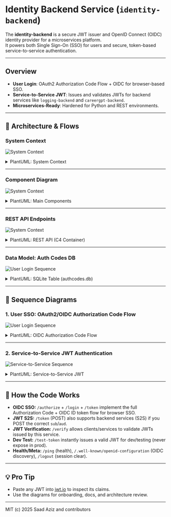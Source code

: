 
# Identity Backend Service (`identity-backend`)

The **identity-backend** is a secure JWT issuer and OpenID Connect (OIDC) identity provider for a microservices platform.  
It powers both Single Sign-On (SSO) for users and secure, token-based service-to-service authentication.

---

## Overview

- **User Login**: OAuth2 Authorization Code Flow + OIDC for browser-based SSO.
- **Service-to-Service JWT**: Issues and validates JWTs for backend services like `logging-backend` and `careergpt-backend`.
- **Microservices-Ready**: Hardened for Python and REST environments.

---

## 📐 Architecture & Flows

### System Context

![System Context](https://aurorahours.com/images/Echo-system-context.png)

<details>
<summary>PlantUML: System Context</summary>

```plantuml
@startuml
!theme spacelab
actor User
package "Echo Platform" {
    [Browser Client (API Gateway)] as Browser
    [identity-backend] as IDP
    [logging-backend] as Logging
    [careergpt-backend] as CareerGPT
}
User --> Browser : Uses web app
Browser --> IDP : OIDC login / SSO
IDP --> Browser : JWT/OIDC ID token
Browser --> Logging : API calls with JWT
Browser --> CareerGPT : API calls with JWT
Logging --> IDP : Verify JWT (S2S)
CareerGPT --> IDP : Verify JWT (S2S)
@enduml
```

</details>

---

### Component Diagram
![System Context](https://aurorahours.com/images/identity-main-components2.png)
<details>
<summary>PlantUML: Main Components</summary>

```plantuml
@startuml
package "identity-backend" {
    [Flask API]
    [JWT Issuer]
    [OIDC Flow Engine]
    [SQLite: authcodes.db]
    [Logger Utils]
}
[Flask API] --> [JWT Issuer]
[Flask API] --> [OIDC Flow Engine]
[OIDC Flow Engine] --> [SQLite: authcodes.db]
[Flask API] --> [Logger Utils]
@enduml
```

</details>

---

### REST API Endpoints
![System Context](https://aurorahours.com/images/identity-rest-api-c4-container.png)
<details>
<summary>PlantUML: REST API (C4 Container)</summary>

```plantuml
@startuml
class "identity-backend API" as API {
    + GET /authorize : OIDC start
    + POST /login : Login form POST
    + POST /token : OAuth2 code exchange for JWT
    + POST /verify : Validate JWT (S2S)
    + GET /test-token : Dev: issue JWT for testing
    + GET /ping : Health
    + GET /.well-known/openid-configuration : OIDC metadata
    + GET /logout : Clear session
}
@enduml
```

</details>

---

### Data Model: Auth Codes DB
![User Login Sequence](https://aurorahours.com/images/identity-table-authcodes.png)

<details>
<summary>PlantUML: SQLite Table (authcodes.db)</summary>


```plantuml
@startuml
entity "codes" as codes {
    * code : TEXT [PK]
    --
    username : TEXT
    client_id : TEXT
    scope : TEXT
    issued_at : TIMESTAMP
}
@enduml
```

</details>

---

## 🔄 Sequence Diagrams

### 1. User SSO: OAuth2/OIDC Authorization Code Flow

![User Login Sequence](https://aurorahours.com/images/OIDC-OAuth2-Authz-Code-Flow-Sequence-Diagram-1.0.png)

<details>
<summary>PlantUML: OIDC Authorization Code Flow</summary>

```plantuml
@startuml
actor User as U
participant "Browser (Client App)\n(API Gateway)" as C
participant "Identity Service\n(identity-backend)" as I

== User tries to access protected resource ==

U -> C : GET http://localhost:5000/
C -> C : Check session for JWT
alt No valid JWT
    C -> C : Redirect to /login
    C -> I : GET /authorize?client_id=...&redirect_uri=...&state=...
    I -> U : Show login form
    U -> I : Submit username/password
    I -> I : Validate credentials
    alt Success
        I -> C : Redirect to /callback?code=...&state=...
        C -> I : POST /token {code, client_id, client_secret, redirect_uri}
        I -> C : Return {id_token (JWT)}
        C -> C : Store JWT in session
        C -> U : Redirect to home page
    else Failure
        I -> U : Show error (login failed)
    end
else Valid JWT
    C -> U : Render home page
end

== On each subsequent user request ==

U -> C : Any action (upload, query)
C -> C : Check JWT in session
C -> C : If expired/invalid, redirect to /login
C -> U : Serve request if valid JWT

@enduml
```

</details>

---

### 2. Service-to-Service JWT Authentication

![Service-to-Service Sequence](https://aurorahours.com/images/Service-to-Service-JWT-Authentication.png)

<details>
<summary>PlantUML: Service-to-Service JWT</summary>

```plantuml
@startuml
participant "Worker Service" as W
participant "Logging Service" as L

W -> W : Create JWT (sign with shared secret)\nInclude: iss, aud, exp, etc.
W -> L : POST /log { log data }, Authorization: Bearer <JWT>
L -> L : Verify JWT signature, claims, expiry
alt Valid JWT
    L -> L : Process log, store in DB
    L -> W : 200 OK
else Invalid JWT
    L -> W : 401 Unauthorized
end
@enduml
```

</details>

---

## 📖 How the Code Works

* **OIDC SSO:**
  `/authorize` + `/login` + `/token` implement the full Authorization Code + OIDC ID token flow for browser SSO.
* **JWT S2S:**
  `/token` (POST) also supports backend services (S2S) if you POST the correct `sub`/`aud`.
* **JWT Verification:**
  `/verify` allows clients/services to validate JWTs issued by this service.
* **Dev Test:**
  `/test-token` instantly issues a valid JWT for dev/testing (never expose in prod).
* **Health/Meta:**
  `/ping` (health), `/.well-known/openid-configuration` (OIDC discovery), `/logout` (session clear).

---

## 💡 Pro Tip

* Paste any JWT into [jwt.io](https://jwt.io/) to inspect its claims.
* Use the diagrams for onboarding, docs, and architecture review.

---

MIT (c) 2025 Saad Aziz and contributors
